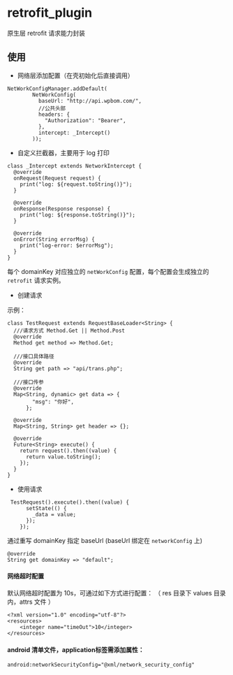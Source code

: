 # retrofit_plugin

原生层 retrofit 请求能力封装

## 使用

+ 网络层添加配置（在壳初始化后直接调用）

```
NetWorkConfigManager.addDefault(
        NetWorkConfig(
          baseUrl: "http://api.wpbom.com/",
          //公共头部
          headers: {
            "Authorization": "Bearer",
          },
          intercept: _Intercept()
        ));

```
+ 自定义拦截器，主要用于 log 打印

```
class _Intercept extends NetworkIntercept {
  @override
  onRequest(Request request) {
    print("log: ${request.toString()}");
  }

  @override
  onResponse(Response response) {
    print("log: ${response.toString()}");
  }

  @override
  onError(String errorMsg) {
    print("log-error: $errorMsg");
  }
}
```
每个 domainKey 对应独立的 `netWorkConfig` 配置，每个配置会生成独立的 `retrofit` 请求实例。

+ 创建请求

示例：

```
class TestRequest extends RequestBaseLoader<String> {
  ///请求方式 Method.Get || Method.Post
  @override
  Method get method => Method.Get;

  ///接口具体路径
  @override
  String get path => "api/trans.php";

  ///接口传参
  @override
  Map<String, dynamic> get data => {
        "msg": "你好",
      };

  @override
  Map<String, String> get header => {};

  @override
  Future<String> execute() {
    return request().then((value) {
      return value.toString();
    });
  }
}
```
+ 使用请求

```
 TestRequest().execute().then((value) {
      setState(() {
        _data = value;
      });
    });
```

通过重写 domainKey 指定 baseUrl (baseUrl 绑定在 `networkConfig` 上)

```
@override
String get domainKey => "default";
```

#### 网络超时配置

默认网络超时配置为 10s，可通过如下方式进行配置：
（ res 目录下 values 目录内，attrs 文件 ）

```
<?xml version="1.0" encoding="utf-8"?>
<resources>
    <integer name="timeOut">10</integer>
</resources>
```

#### android 清单文件，application标签需添加属性：

`android:networkSecurityConfig="@xml/network_security_config"`

